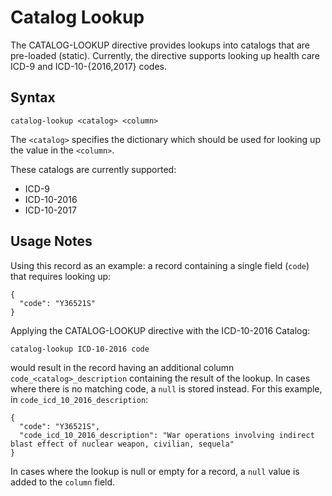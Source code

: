 # Catalog Lookup

The CATALOG-LOOKUP directive provides lookups into catalogs that are pre-loaded
(static). Currently, the directive supports looking up health care ICD-9 and
ICD-10-{2016,2017} codes.


## Syntax
```
catalog-lookup <catalog> <column>
```

The `<catalog>` specifies the dictionary which should be used for looking up the value in
the `<column>`.

These catalogs are currently supported:

* ICD-9
* ICD-10-2016
* ICD-10-2017


## Usage Notes

Using this record as an example: a record containing a single field (`code`) that requires
looking up:
```
{
  "code": "Y36521S"
}
```

Applying the CATALOG-LOOKUP directive with the ICD-10-2016 Catalog:
```
catalog-lookup ICD-10-2016 code
```

would result in the record having an additional column `code_<catalog>_description`
containing the result of the lookup. In cases where there is no matching code, a `null` is
stored instead. For this example, in `code_icd_10_2016_description`:
```
{
  "code": "Y36521S",
  "code_icd_10_2016_description": "War operations involving indirect blast effect of nuclear weapon, civilian, sequela"
}
```

In cases where the lookup is null or empty for a record, a `null` value is added to the
`column` field.
